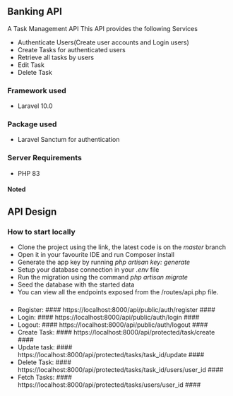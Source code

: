 ## Banking API

A Task Management API
This API provides the following Services

- Authenticate Users(Create user accounts and Login users)
- Create Tasks for authenticated users
- Retrieve all tasks by users
- Edit Task
- Delete Task

### Framework used
- Laravel 10.0

### Package used
- Laravel Sanctum for authentication

### Server Requirements
- PHP 83
#### Noted
## API Design
### How to start locally
- Clone the project using the link, the latest code is on the *master* branch
- Open it in your favourite IDE and run Composer install
- Generate the app key by running *php artisan key: generate*
- Setup your database connection in your *.env* file
- Run the migration using the command *php artisan migrate*
- Seed the database with the started data
- You can view all the endpoints exposed from the /routes/api.php file.

###  
- Register: #### https://localhost:8000/api/public/auth/register ####
- Login: #### https://localhost:8000/api/public/auth/login ####
- Logout: #### https://localhost:8000/api/public/auth/logout ####
- Create Task: #### https://localhost:8000/api/protected/task/create ####
- Update task: #### https://localhost:8000/api/protected/tasks/task_id/update ####
- Delete Task: #### https://localhost:8000/api/protected/tasks/task_id/users/user_id ####
- Fetch Tasks: #### https://localhost:8000/api/protected/tasks/users/user_id ####


